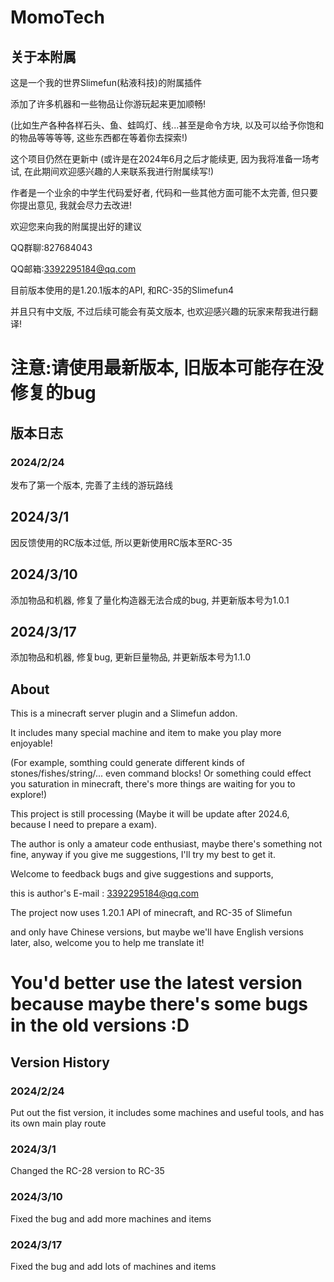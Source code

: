 # MomoTech


## 关于本附属
这是一个我的世界Slimefun(粘液科技)的附属插件

添加了许多机器和一些物品让你游玩起来更加顺畅!

(比如生产各种各样石头、鱼、蛙鸣灯、线...甚至是命令方块, 以及可以给予你饱和的物品等等等等, 这些东西都在等着你去探索!)

这个项目仍然在更新中 (或许是在2024年6月之后才能续更, 因为我将准备一场考试, 在此期间欢迎感兴趣的人来联系我进行附属续写!)

作者是一个业余的中学生代码爱好者,  代码和一些其他方面可能不太完善, 但只要你提出意见, 我就会尽力去改进!

欢迎您来向我的附属提出好的建议

QQ群聊:827684043

QQ邮箱:3392295184@qq.com

目前版本使用的是1.20.1版本的API, 和RC-35的Slimefun4

并且只有中文版, 不过后续可能会有英文版本, 也欢迎感兴趣的玩家来帮我进行翻译!

# 注意:请使用最新版本, 旧版本可能存在没修复的bug

## 版本日志
### 2024/2/24

发布了第一个版本, 完善了主线的游玩路线


## 2024/3/1

因反馈使用的RC版本过低, 所以更新使用RC版本至RC-35

## 2024/3/10

添加物品和机器, 修复了量化构造器无法合成的bug, 并更新版本号为1.0.1

## 2024/3/17

添加物品和机器, 修复bug, 更新巨量物品, 并更新版本号为1.1.0


## About
This is a minecraft server plugin and a Slimefun addon.

It includes many special machine and item to make you play more enjoyable!

(For example, somthing could generate different kinds of stones/fishes/string/... even command blocks! Or something could effect you saturation in minecraft, there's more things are waiting for you to explore!)

This project is still processing (Maybe it will be update after 2024.6, because I need to prepare a exam).

The author is only a amateur code enthusiast, maybe there's something not fine, anyway if you give me suggestions, I'll try my best to get it.

Welcome to feedback bugs and give suggestions and supports,

this is author's E-mail : 3392295184@qq.com

The project now uses 1.20.1 API of minecraft, and RC-35 of Slimefun

and only have Chinese versions, but maybe we'll have English versions later, also, welcome you to help me translate it!

# You'd better use the latest version because maybe there's some bugs in the old versions :D

## Version History
### 2024/2/24

Put out the fist version, it includes some machines and useful tools, and has its own main play route

### 2024/3/1

Changed the RC-28 version to RC-35

### 2024/3/10

Fixed the bug and add more machines and items

### 2024/3/17

Fixed the bug and add lots of machines and items
